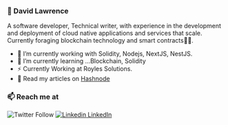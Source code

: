 <!--
**tuzzy08/tuzzy08** is a ✨ _special_ ✨ repository because its `README.md` (this file) appears on your GitHub profile.

Here are some ideas to get you started:

- 🔭 I’m currently working on ...
- 🌱 I’m currently learning ...
- 👯 I’m looking to collaborate on ...
- 🤔 I’m looking for help with ...
- 💬 Ask me about ...
- 📫 How to reach me: ...
- 😄 Pronouns: ...
- ⚡ Fun fact: ...
-->

### 👋 David Lawrence
A software developer, Technical writer, with experience in the development and deployment of cloud native applications and services that scale. Currently foraging blockchain technology and smart contracts👨‍💻. 

- 🔭 I’m currently working with Solidity, Nodejs, NextJS, NestJS.
- 🌱 I’m currently learning ...Blockchain, Solidity
- ⚡ Currently Working at Royles Solutions.
- 💬 Read my articles on [Hashnode](https://thesage.hashnode.dev)

### 📫 Reach me at 
![Twitter Follow](https://img.shields.io/twitter/follow/sage_iche?style=social)
[![Linkedin](https://i.stack.imgur.com/gVE0j.png) LinkedIn](https://www.linkedin.com/in/david-lawrence-694aa729/)

